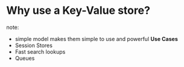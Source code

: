 #  Why use a Key-Value store?

note:
- simple model makes them simple to use and powerful
**Use Cases**
- Session Stores
- Fast search lookups
- Queues
